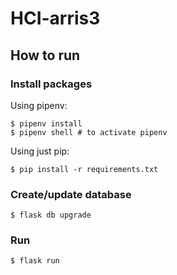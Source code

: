 # HCI-arris3

## How to run

### Install packages

Using pipenv:

```shell script
$ pipenv install
$ pipenv shell # to activate pipenv
```

Using just pip:

```shell script
$ pip install -r requirements.txt
```

### Create/update database

```shell script
$ flask db upgrade
```

### Run

```shell script
$ flask run
```